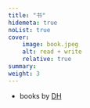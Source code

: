 ```yaml
---
title: "书"
hidemeta: true
noList: true
cover:
    image: book.jpeg 
    alt: read + write
    relative: true
summary: 
weight: 3
---
```

- books by [DH](./dh)